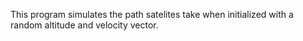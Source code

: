 This program simulates the path satelites take when initialized with a random altitude and velocity vector.
